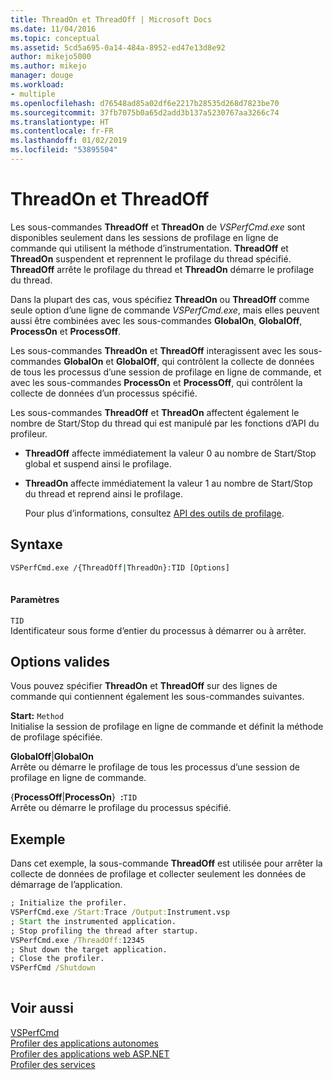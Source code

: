 ```yaml
---
title: ThreadOn et ThreadOff | Microsoft Docs
ms.date: 11/04/2016
ms.topic: conceptual
ms.assetid: 5cd5a695-0a14-484a-8952-ed47e13d8e92
author: mikejo5000
ms.author: mikejo
manager: douge
ms.workload:
- multiple
ms.openlocfilehash: d76548ad85a02df6e2217b28535d268d7823be70
ms.sourcegitcommit: 37fb7075b0a65d2add3b137a5230767aa3266c74
ms.translationtype: HT
ms.contentlocale: fr-FR
ms.lasthandoff: 01/02/2019
ms.locfileid: "53895504"
---
```

# <a name="threadon-and-threadoff"></a>ThreadOn et ThreadOff
Les sous-commandes **ThreadOff** et **ThreadOn** de *VSPerfCmd.exe* sont disponibles seulement dans les sessions de profilage en ligne de commande qui utilisent la méthode d’instrumentation. **ThreadOff** et **ThreadOn** suspendent et reprennent le profilage du thread spécifié. **ThreadOff** arrête le profilage du thread et **ThreadOn** démarre le profilage du thread.  
  
 Dans la plupart des cas, vous spécifiez **ThreadOn** ou **ThreadOff** comme seule option d’une ligne de commande *VSPerfCmd.exe*, mais elles peuvent aussi être combinées avec les sous-commandes **GlobalOn**, **GlobalOff**, **ProcessOn** et **ProcessOff**.  
  
 Les sous-commandes **ThreadOn** et **ThreadOff** interagissent avec les sous-commandes **GlobalOn** et **GlobalOff**, qui contrôlent la collecte de données de tous les processus d’une session de profilage en ligne de commande, et avec les sous-commandes **ProcessOn** et **ProcessOff**, qui contrôlent la collecte de données d’un processus spécifié.  
  
 Les sous-commandes **ThreadOff** et **ThreadOn** affectent également le nombre de Start/Stop du thread qui est manipulé par les fonctions d’API du profileur.  
  
- **ThreadOff** affecte immédiatement la valeur 0 au nombre de Start/Stop global et suspend ainsi le profilage.  
  
- **ThreadOn** affecte immédiatement la valeur 1 au nombre de Start/Stop du thread et reprend ainsi le profilage.  
  
  Pour plus d’informations, consultez [API des outils de profilage](../profiling/profiling-tools-apis.md).  
  
## <a name="syntax"></a>Syntaxe  
  
```cmd  
VSPerfCmd.exe /{ThreadOff|ThreadOn}:TID [Options]  
  
```  
  
#### <a name="parameters"></a>Paramètres  
 `TID`  
 Identificateur sous forme d’entier du processus à démarrer ou à arrêter.  
  
## <a name="valid-options"></a>Options valides  
 Vous pouvez spécifier **ThreadOn** et **ThreadOff** sur des lignes de commande qui contiennent également les sous-commandes suivantes.  
  
 **Start:** `Method`  
 Initialise la session de profilage en ligne de commande et définit la méthode de profilage spécifiée.  
  
 **GlobalOff**&#124;**GlobalOn**  
 Arrête ou démarre le profilage de tous les processus d’une session de profilage en ligne de commande.  
  
 {**ProcessOff**&#124;**ProcessOn**}  **:**`TID`  
 Arrête ou démarre le profilage du processus spécifié.  
  
## <a name="example"></a>Exemple  
 Dans cet exemple, la sous-commande **ThreadOff** est utilisée pour arrêter la collecte de données de profilage et collecter seulement les données de démarrage de l’application.  
  
```cmd  
; Initialize the profiler.  
VSPerfCmd.exe /Start:Trace /Output:Instrument.vsp   
; Start the instrumented application.  
; Stop profiling the thread after startup.  
VSPerfCmd.exe /ThreadOff:12345  
; Shut down the target application.  
; Close the profiler.  
VSPerfCmd /Shutdown  
  
```  
  
## <a name="see-also"></a>Voir aussi  
 [VSPerfCmd](../profiling/vsperfcmd.md)   
 [Profiler des applications autonomes](../profiling/command-line-profiling-of-stand-alone-applications.md)   
 [Profiler des applications web ASP.NET](../profiling/command-line-profiling-of-aspnet-web-applications.md)   
 [Profiler des services](../profiling/command-line-profiling-of-services.md)